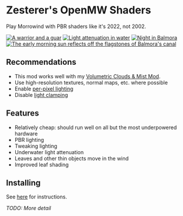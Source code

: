 # Zesterer's OpenMW Shaders

Play Morrowind with PBR shaders like it's 2022, not 2002.

[![A warrior and a guar](https://i.imgur.com/YoKDhJc.png)](https://i.imgur.com/YoKDhJc.png)
[![Light attenuation in water](https://i.imgur.com/2CvUPkp.png)](https://i.imgur.com/2CvUPkp.png)
[![Night in Balmora](https://i.imgur.com/1XX2RVG.png)](https://i.imgur.com/1XX2RVG.png)
[![The early morning sun reflects off the flagstones of Balmora's canal](https://i.imgur.com/UYHzEDP.png)](https://i.imgur.com/UYHzEDP.png)

## Recommendations

- This mod works well with my [Volumetric Clouds & Mist Mod](https://github.com/zesterer/openmw-volumetric-clouds).
- Use high-resolution textures, normal maps, etc. where possible
- Enable [per-pixel lighting](https://openmw.readthedocs.io/en/stable/reference/modding/settings/shaders.html#force-per-pixel-lighting)
- Disable [light clamping](https://openmw.readthedocs.io/en/stable/reference/modding/settings/shaders.html#clamp-lighting)

## Features

- Relatively cheap: should run well on all but the most underpowered hardware
- PBR lighting
- Tweaking lighting
- Underwater light attenuation
- Leaves and other thin objects move in the wind
- Improved leaf shading

## Installing

See [here](https://modding-openmw.com/tips/custom-shaders/#installing) for instructions.

*TODO: More detail*
